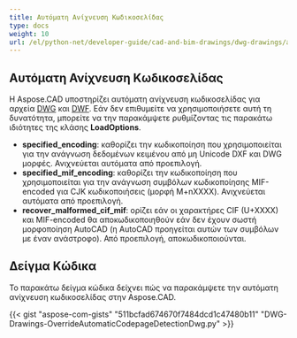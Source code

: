 ```yaml
---
title: Αυτόματη Ανίχνευση Κωδικοσελίδας
type: docs
weight: 10
url: /el/python-net/developer-guide/cad-and-bim-drawings/dwg-drawings/auto-codepage-detection/
---
```


## **Αυτόματη Ανίχνευση Κωδικοσελίδας**

Η Aspose.CAD υποστηρίζει αυτόματη ανίχνευση κωδικοσελίδας για αρχεία [DWG](https://docs.fileformat.com/cad/dwg/) και [DWF](https://docs.fileformat.com/cad/dwf/). Εάν δεν επιθυμείτε να χρησιμοποιήσετε αυτή τη δυνατότητα, μπορείτε να την παρακάμψετε ρυθμίζοντας τις παρακάτω ιδιότητες της κλάσης **LoadOptions**.

- **specified_encoding**: καθορίζει την κωδικοποίηση που χρησιμοποιείται για την ανάγνωση δεδομένων κειμένου από μη Unicode DXF και DWG μορφές. Ανιχνεύεται αυτόματα από προεπιλογή.
- **specified_mif_encoding**: καθορίζει την κωδικοποίηση που χρησιμοποιείται για την ανάγνωση συμβόλων κωδικοποίησης MIF-encoded για CJK κωδικοποιήσεις (μορφή M+nXXXX). Ανιχνεύεται αυτόματα από προεπιλογή.
- **recover_malformed_cif_mif**: ορίζει εάν οι χαρακτήρες CIF (U+XXXX) και MIF-encoded θα αποκωδικοποιηθούν εάν δεν έχουν σωστή μορφοποίηση AutoCAD (η AutoCAD προηγείται αυτών των συμβόλων με έναν ανάστροφο). Από προεπιλογή, αποκωδικοποιούνται.

## Δείγμα Κώδικα

Το παρακάτω δείγμα κώδικα δείχνει πώς να παρακάμψετε την αυτόματη ανίχνευση κωδικοσελίδας στην Aspose.CAD.

{{< gist "aspose-com-gists" "511bcfad674670f7484dcd1c47480b11" "DWG-Drawings-OverrideAutomaticCodepageDetectionDwg.py" >}}
